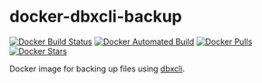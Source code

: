 [hub]: https://hub.docker.com/r/pkoenig10/dbxcli-backup

# docker-dbxcli-backup

[![Docker Build Status](https://img.shields.io/docker/build/pkoenig10/dbxcli-backup.svg)][hub] [![Docker Automated Build](https://img.shields.io/docker/automated/pkoenig10/dbxcli-backup.svg)][hub] [![Docker Pulls](https://img.shields.io/docker/pulls/pkoenig10/dbxcli-backup.svg)][hub] [![Docker Stars](https://img.shields.io/docker/stars/pkoenig10/dbxcli-backup.svg)][hub]

Docker image for backing up files using [dbxcli](https://github.com/dropbox/dbxcli).
